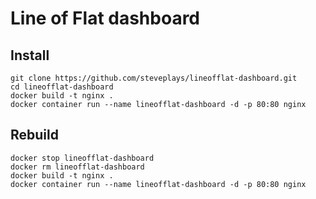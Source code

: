 # Line of Flat dashboard

## Install
```
git clone https://github.com/steveplays/lineofflat-dashboard.git
cd lineofflat-dashboard
docker build -t nginx .
docker container run --name lineofflat-dashboard -d -p 80:80 nginx
```

## Rebuild
```
docker stop lineofflat-dashboard
docker rm lineofflat-dashboard
docker build -t nginx .
docker container run --name lineofflat-dashboard -d -p 80:80 nginx
```
